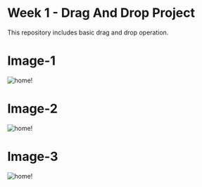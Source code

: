 # Week 1 - Drag And Drop Project
This repository includes basic drag and drop operation.

# Image-1
![home!](image-1.PNG)

# Image-2
![home!](image-2.PNG)

# Image-3
![home!](image-3.PNG)
